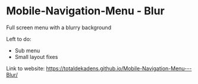 # Mobile-Navigation-Menu - Blur
 Full screen menu with a blurry background
 
 Left to do: 
 
 * Sub menu
 * Small layout fixes


Link to website: https://totaldekadens.github.io/Mobile-Navigation-Menu---Blur/
